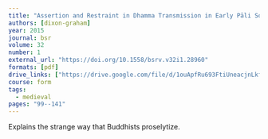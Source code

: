 ```yaml
---
title: "Assertion and Restraint in Dhamma Transmission in Early Pāli Sources"
authors: [dixon-graham]
year: 2015
journal: bsr
volume: 32
number: 1
external_url: "https://doi.org/10.1558/bsrv.v32i1.28960"
formats: [pdf]
drive_links: ["https://drive.google.com/file/d/1ouApfRu693FtiUneacjnLkfLNCXmXjmr/view?usp=drivesdk"]
course: form
tags:
  - medieval
pages: "99--141"
---
```


Explains the strange way that Buddhists proselytize.
